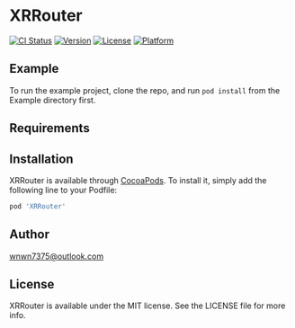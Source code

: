 # XRRouter

[![CI Status](https://img.shields.io/travis/wnwn7375@outlook.com/XRRouter.svg?style=flat)](https://travis-ci.org/wnwn7375@outlook.com/XRRouter)
[![Version](https://img.shields.io/cocoapods/v/XRRouter.svg?style=flat)](https://cocoapods.org/pods/XRRouter)
[![License](https://img.shields.io/cocoapods/l/XRRouter.svg?style=flat)](https://cocoapods.org/pods/XRRouter)
[![Platform](https://img.shields.io/cocoapods/p/XRRouter.svg?style=flat)](https://cocoapods.org/pods/XRRouter)

## Example

To run the example project, clone the repo, and run `pod install` from the Example directory first.

## Requirements

## Installation

XRRouter is available through [CocoaPods](https://cocoapods.org). To install
it, simply add the following line to your Podfile:

```ruby
pod 'XRRouter'
```

## Author

wnwn7375@outlook.com

## License

XRRouter is available under the MIT license. See the LICENSE file for more info.
